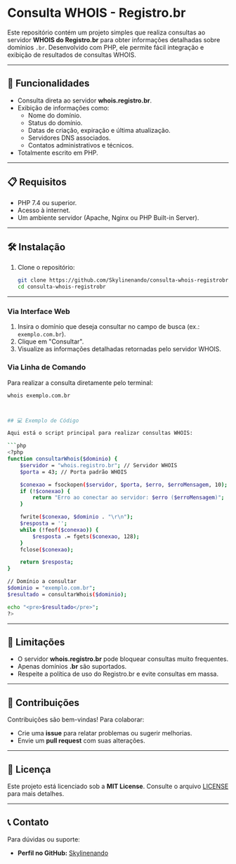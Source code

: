# Consulta WHOIS - Registro.br

Este repositório contém um projeto simples que realiza consultas ao servidor **WHOIS do Registro.br** para obter informações detalhadas sobre domínios `.br`. Desenvolvido com PHP, ele permite fácil integração e exibição de resultados de consultas WHOIS.

---

## 🚀 Funcionalidades

- Consulta direta ao servidor **whois.registro.br**.
- Exibição de informações como:
  - Nome do domínio.
  - Status do domínio.
  - Datas de criação, expiração e última atualização.
  - Servidores DNS associados.
  - Contatos administrativos e técnicos.
- Totalmente escrito em PHP.

---

## 📋 Requisitos

- PHP 7.4 ou superior.
- Acesso à internet.
- Um ambiente servidor (Apache, Nginx ou PHP Built-in Server).

---

## 🛠️ Instalação

1. Clone o repositório:
   ```bash
   git clone https://github.com/Skylinenando/consulta-whois-registrobr.git
   cd consulta-whois-registrobr
---


### Via Interface Web
1. Insira o domínio que deseja consultar no campo de busca (ex.: `exemplo.com.br`).
2. Clique em "Consultar".
3. Visualize as informações detalhadas retornadas pelo servidor WHOIS.

### Via Linha de Comando
Para realizar a consulta diretamente pelo terminal:
```bash
whois exemplo.com.br



## 💻 Exemplo de Código

Aqui está o script principal para realizar consultas WHOIS:

```php
<?php
function consultarWhois($dominio) {
    $servidor = "whois.registro.br"; // Servidor WHOIS
    $porta = 43; // Porta padrão WHOIS

    $conexao = fsockopen($servidor, $porta, $erro, $erroMensagem, 10);
    if (!$conexao) {
        return "Erro ao conectar ao servidor: $erro ($erroMensagem)";
    }

    fwrite($conexao, $dominio . "\r\n");
    $resposta = '';
    while (!feof($conexao)) {
        $resposta .= fgets($conexao, 128);
    }
    fclose($conexao);

    return $resposta;
}

// Domínio a consultar
$dominio = "exemplo.com.br";
$resultado = consultarWhois($dominio);

echo "<pre>$resultado</pre>";
?>
```

---

## 🛑 Limitações

- O servidor **whois.registro.br** pode bloquear consultas muito frequentes.
- Apenas domínios **.br** são suportados.
- Respeite a política de uso do Registro.br e evite consultas em massa.

---

## 🤝 Contribuições

Contribuições são bem-vindas! Para colaborar:
- Crie uma **issue** para relatar problemas ou sugerir melhorias.
- Envie um **pull request** com suas alterações.

---

## 📄 Licença

Este projeto está licenciado sob a **MIT License**. Consulte o arquivo [LICENSE](LICENSE) para mais detalhes.

---

## 📞 Contato

Para dúvidas ou suporte:
- **Perfil no GitHub:** [Skylinenando](https://github.com/Skylinenando)
```

